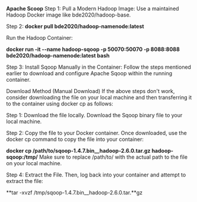 **Apache Scoop**
Step 1:
Pull a Modern Hadoop Image: Use a maintained Hadoop Docker image like bde2020/hadoop-base.

Step 2:
**docker pull bde2020/hadoop-namenode:latest**

Run the Hadoop Container:

**docker run -it --name hadoop-sqoop -p 50070:50070 -p 8088:8088 bde2020/hadoop-namenode:latest bash**


Step 3:
Install Sqoop Manually in the Container: Follow the steps mentioned earlier to download and configure Apache Sqoop within the running container.

Download Method (Manual Download)
If the above steps don't work, consider downloading the file on your local machine and then transferring it to the container using docker cp as follows:

Step 1: Download the file locally.
Download the Sqoop binary file to your local machine.

Step 2: Copy the file to your Docker container.
Once downloaded, use the docker cp command to copy the file into your container:


**docker cp /path/to/sqoop-1.4.7.bin__hadoop-2.6.0.tar.gz hadoop-sqoop:/tmp/**
Make sure to replace /path/to/ with the actual path to the file on your local machine.

Step 4: Extract the File.
Then, log back into your container and attempt to extract the file:

**tar -xvzf /tmp/sqoop-1.4.7.bin__hadoop-2.6.0.tar.**gz
